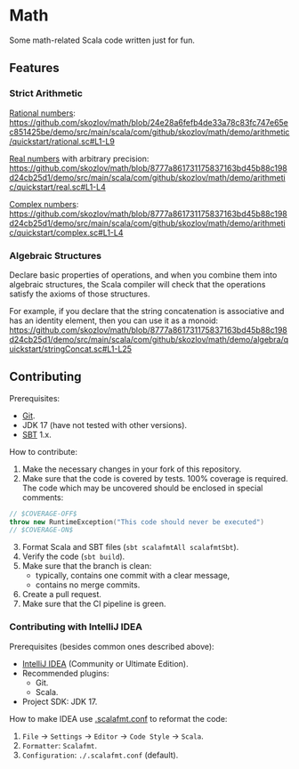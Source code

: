 # Math

Some math-related Scala code written just for fun.

## Features

### Strict Arithmetic

[Rational numbers](https://en.wikipedia.org/wiki/Rational_number):
https://github.com/skozlov/math/blob/24e28a6fefb4de33a78c83fc747e65ec851425be/demo/src/main/scala/com/github/skozlov/math/demo/arithmetic/quickstart/rational.sc#L1-L9

[Real numbers](https://en.wikipedia.org/wiki/Real_number) with arbitrary
precision:
https://github.com/skozlov/math/blob/8777a861731175837163bd45b88c198d24cb25d1/demo/src/main/scala/com/github/skozlov/math/demo/arithmetic/quickstart/real.sc#L1-L4

[Complex numbers](https://en.wikipedia.org/wiki/Complex_number):
https://github.com/skozlov/math/blob/8777a861731175837163bd45b88c198d24cb25d1/demo/src/main/scala/com/github/skozlov/math/demo/arithmetic/quickstart/complex.sc#L1-L4

### Algebraic Structures

Declare basic properties of operations,
and when you combine them into algebraic structures,
the Scala compiler will check that the operations satisfy the axioms of those
structures.

For example,
if you declare that the string concatenation is associative and has an identity
element,
then you can use it as a monoid:
https://github.com/skozlov/math/blob/8777a861731175837163bd45b88c198d24cb25d1/demo/src/main/scala/com/github/skozlov/math/demo/algebra/quickstart/stringConcat.sc#L1-L25

## Contributing

Prerequisites:

- [Git](https://git-scm.com/).
- JDK 17 (have not tested with other versions).
- [SBT](https://www.scala-sbt.org/) 1.x.

How to contribute:

1. Make the necessary changes in your fork of this repository.
2. Make sure that the code is covered by tests. 100% coverage is required. The
   code which may be uncovered should be enclosed in special comments:

```scala
// $COVERAGE-OFF$
throw new RuntimeException("This code should never be executed")
// $COVERAGE-ON$
```

3. Format Scala and SBT files (`sbt scalafmtAll scalafmtSbt`).
4. Verify the code (`sbt build`).
5. Make sure that the branch is clean:
    - typically, contains one commit with a clear message,
    - contains no merge commits.
6. Create a pull request.
7. Make sure that the CI pipeline is green.

### Contributing with IntelliJ IDEA

Prerequisites (besides common ones described above):

- [IntelliJ IDEA](https://www.jetbrains.com/idea/) (Community or Ultimate
  Edition).
- Recommended plugins:
    - Git.
    - Scala.
- Project SDK: JDK 17.

How to make IDEA use [.scalafmt.conf](.scalafmt.conf) to reformat the code:

1. `File` -> `Settings` -> `Editor` -> `Code Style` -> `Scala`.
2. `Formatter`: `Scalafmt`.
3. `Configuration`: `./.scalafmt.conf` (default).
